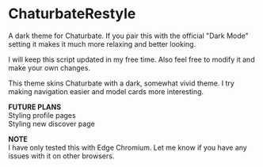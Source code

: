 # ChaturbateRestyle
A dark theme for Chaturbate. If you pair this with the official "Dark Mode" setting it makes it much more relaxing and better looking.

I will keep this script updated in my free time. Also feel free to modify it and make your own changes.

This theme skins Chaturbate with a dark, somewhat vivid theme. I try making navigation easier and model cards more interesting.

<b>FUTURE PLANS</b><br />
Styling profile pages <br />
Styling new discover page


<b>NOTE</b><br />
I have only tested this with Edge Chromium. Let me know if you have any issues with it on other browsers.
